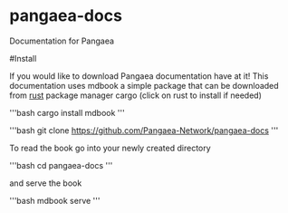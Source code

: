 # pangaea-docs

Documentation for Pangaea

#Install

If you would like to download Pangaea documentation have at it! This documentation uses mdbook a simple package that can be downloaded from [rust](https://www.rust-lang.org/tools/install) package manager cargo (click on rust to install if needed)

'''bash
cargo install mdbook
'''

'''bash
git clone https://github.com/Pangaea-Network/pangaea-docs
'''

To read the book go into your newly created directory

'''bash
cd pangaea-docs
'''

and serve the book

'''bash
mdbook serve
'''



